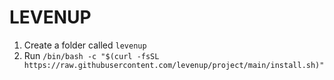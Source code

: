 # LEVENUP

1. Create a folder called `levenup`
2. Run `/bin/bash -c "$(curl -fsSL https://raw.githubusercontent.com/levenup/project/main/install.sh)" `

